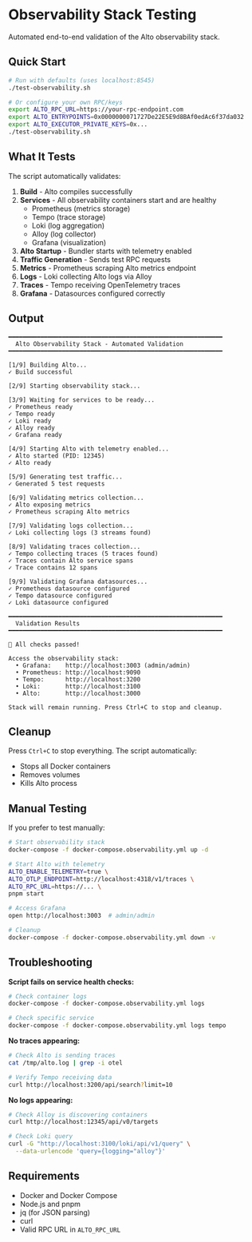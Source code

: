 # Observability Stack Testing

Automated end-to-end validation of the Alto observability stack.

## Quick Start

```bash
# Run with defaults (uses localhost:8545)
./test-observability.sh

# Or configure your own RPC/keys
export ALTO_RPC_URL=https://your-rpc-endpoint.com
export ALTO_ENTRYPOINTS=0x0000000071727De22E5E9d8BAf0edAc6f37da032
export ALTO_EXECUTOR_PRIVATE_KEYS=0x...
./test-observability.sh
```

## What It Tests

The script automatically validates:

1. **Build** - Alto compiles successfully
2. **Services** - All observability containers start and are healthy
   - Prometheus (metrics storage)
   - Tempo (trace storage)
   - Loki (log aggregation)
   - Alloy (log collector)
   - Grafana (visualization)
3. **Alto Startup** - Bundler starts with telemetry enabled
4. **Traffic Generation** - Sends test RPC requests
5. **Metrics** - Prometheus scraping Alto metrics endpoint
6. **Logs** - Loki collecting Alto logs via Alloy
7. **Traces** - Tempo receiving OpenTelemetry traces
8. **Grafana** - Datasources configured correctly

## Output

```
━━━━━━━━━━━━━━━━━━━━━━━━━━━━━━━━━━━━━━━━━━━━━━━━━━━━━━━━━━━━
  Alto Observability Stack - Automated Validation
━━━━━━━━━━━━━━━━━━━━━━━━━━━━━━━━━━━━━━━━━━━━━━━━━━━━━━━━━━━━

[1/9] Building Alto...
✓ Build successful

[2/9] Starting observability stack...

[3/9] Waiting for services to be ready...
✓ Prometheus ready
✓ Tempo ready
✓ Loki ready
✓ Alloy ready
✓ Grafana ready

[4/9] Starting Alto with telemetry enabled...
✓ Alto started (PID: 12345)
✓ Alto ready

[5/9] Generating test traffic...
✓ Generated 5 test requests

[6/9] Validating metrics collection...
✓ Alto exposing metrics
✓ Prometheus scraping Alto metrics

[7/9] Validating logs collection...
✓ Loki collecting logs (3 streams found)

[8/9] Validating traces collection...
✓ Tempo collecting traces (5 traces found)
✓ Traces contain Alto service spans
✓ Trace contains 12 spans

[9/9] Validating Grafana datasources...
✓ Prometheus datasource configured
✓ Tempo datasource configured
✓ Loki datasource configured

━━━━━━━━━━━━━━━━━━━━━━━━━━━━━━━━━━━━━━━━━━━━━━━━━━━━━━━━━━━━
  Validation Results
━━━━━━━━━━━━━━━━━━━━━━━━━━━━━━━━━━━━━━━━━━━━━━━━━━━━━━━━━━━━

🎉 All checks passed!

Access the observability stack:
  • Grafana:    http://localhost:3003 (admin/admin)
  • Prometheus: http://localhost:9090
  • Tempo:      http://localhost:3200
  • Loki:       http://localhost:3100
  • Alto:       http://localhost:3000

Stack will remain running. Press Ctrl+C to stop and cleanup.
```

## Cleanup

Press `Ctrl+C` to stop everything. The script automatically:
- Stops all Docker containers
- Removes volumes
- Kills Alto process

## Manual Testing

If you prefer to test manually:

```bash
# Start observability stack
docker-compose -f docker-compose.observability.yml up -d

# Start Alto with telemetry
ALTO_ENABLE_TELEMETRY=true \
ALTO_OTLP_ENDPOINT=http://localhost:4318/v1/traces \
ALTO_RPC_URL=https://... \
pnpm start

# Access Grafana
open http://localhost:3003  # admin/admin

# Cleanup
docker-compose -f docker-compose.observability.yml down -v
```

## Troubleshooting

**Script fails on service health checks:**
```bash
# Check container logs
docker-compose -f docker-compose.observability.yml logs

# Check specific service
docker-compose -f docker-compose.observability.yml logs tempo
```

**No traces appearing:**
```bash
# Check Alto is sending traces
cat /tmp/alto.log | grep -i otel

# Verify Tempo receiving data
curl http://localhost:3200/api/search?limit=10
```

**No logs appearing:**
```bash
# Check Alloy is discovering containers
curl http://localhost:12345/api/v0/targets

# Check Loki query
curl -G "http://localhost:3100/loki/api/v1/query" \
  --data-urlencode 'query={logging="alloy"}'
```

## Requirements

- Docker and Docker Compose
- Node.js and pnpm
- jq (for JSON parsing)
- curl
- Valid RPC URL in `ALTO_RPC_URL`
